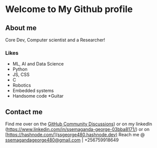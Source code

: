
# Welcome to My Github profile

## About me
 Core Dev, Computer scientist and a Researcher! 

### Likes
* ML, AI and Data Science
* Python
* JS, CSS
* C
* Robotics
* Embedded systems
* Handsome code
*Guitar

## Contact me
Find me over on the [GitHub Community Discussions](https://github.com/Ssemaganda-George)) or on my linkedIn (https://www.linkedin.com/in/ssemaganda-george-03bba8171/) or on
 [https://hashnode.com/](ssgeorge480.hashnode.dev)
Reach me @ ssemagandageorge480@gmail.com | +256759918649


<!---
Ssemaganda-George/Ssemaganda-George is a ✨ special ✨ repository because its `README.md` (this file) appears on your GitHub profile.
You can click the Preview link to take a look at your changes.
--->
